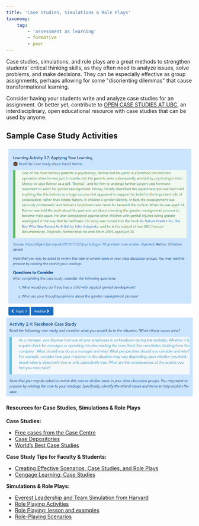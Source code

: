 ```yaml
---
title: 'Case Studies, Simulations & Role Plays'
taxonomy:
    tag:
        - 'assessment as learning'
        - formative
        - peer
---
```



Case studies, simulations, and role plays are a great methods to strengthen students' critical thinking skills, as they often need to analyze issues, solve problems, and make decisions. They can be especially effective as group assignments, perhaps allowing for some "disorienting dilemmas" that cause transformational learning.

Consider having your students write and analyze case studies for an assignment.  Or better yet, contribute to [OPEN CASE STUDIES AT UBC](https://cases.open.ubc.ca/), an interdisciplinary, open educational resource with case studies that can be used by anyone.

## Sample Case Study Activities

![](psyc354-case-study.png)
![](PHIL210-case-study.png)

#### Resources for Case Studies, Simulations & Role Plays

**Case Studies:**
- [Free cases from the Case Centre](https://www.thecasecentre.org/educators/casemethod/resources/freecasesoverview)
- [Case Depositories](https://aib.msu.edu/resources/casedepositories.asp)
- [World’s Best Case Studies](http://worldsbestcasestudies.com/)

**Case Study Tips for Faculty & Students:**
- [Creating Effective Scenarios, Case Studies, and Role Plays](https://www.unb.ca/fredericton/cetl/tls/resources/teaching_tips/tt_instructional_methods/effective_scenarios.html)
- [Cengage Learning: Case Studies ](http://college.cengage.com/business/resources/casestudies/students/index.html)

**Simulations & Role Plays:**
- [Everest Leadership and Team Simulation from Harvard](http://academic.hbsp.harvard.edu/everestv3)
- [Role Playing Activities​](https://academictechnologies.it.miami.edu/faculty-engagement/narrative-techniques-study/role-playing-activities/index.html)
- [Role Playing: lesson and examples](http://www.ion.uillinois.edu/Resources/OTAI/RolePlaying.asp)
- [​Role-Playing Scenarios](https://serc.carleton.edu/introgeo/roleplaying/scenario.html)
